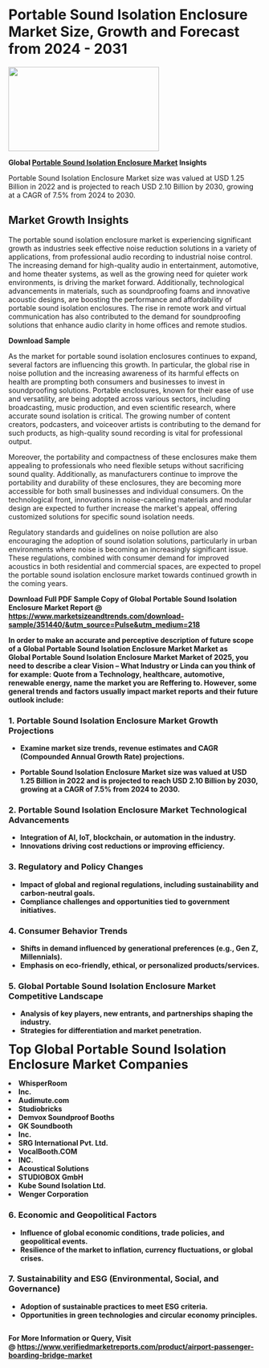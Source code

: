 <H1>Portable Sound Isolation Enclosure Market Size, Growth and Forecast from 2024 - 2031</H1><img class="aligncenter size-medium wp-image-584254" src="https://thirdeyenews.in/wp-content/uploads/2024/09/Global-Market-Research-300x168.jpeg" alt="" width="300" height="168" /><p><strong>Global&nbsp;<a href="https://www.marketsizeandtrends.com/download-sample/351440/&amp;utm_source=Pulse&amp;utm_medium=218">Portable Sound Isolation Enclosure Market</a> Insights</strong></p><p>Portable Sound Isolation Enclosure Market size was valued at USD 1.25 Billion in 2022 and is projected to reach USD 2.10 Billion by 2030, growing at a CAGR of 7.5% from 2024 to 2030.</p><p><h2>Market Growth Insights</h2> <p>The portable sound isolation enclosure market is experiencing significant growth as industries seek effective noise reduction solutions in a variety of applications, from professional audio recording to industrial noise control. The increasing demand for high-quality audio in entertainment, automotive, and home theater systems, as well as the growing need for quieter work environments, is driving the market forward. Additionally, technological advancements in materials, such as soundproofing foams and innovative acoustic designs, are boosting the performance and affordability of portable sound isolation enclosures. The rise in remote work and virtual communication has also contributed to the demand for soundproofing solutions that enhance audio clarity in home offices and remote studios.</p> <p><strong>Download Sample</strong></p> <p>As the market for portable sound isolation enclosures continues to expand, several factors are influencing this growth. In particular, the global rise in noise pollution and the increasing awareness of its harmful effects on health are prompting both consumers and businesses to invest in soundproofing solutions. Portable enclosures, known for their ease of use and versatility, are being adopted across various sectors, including broadcasting, music production, and even scientific research, where accurate sound isolation is critical. The growing number of content creators, podcasters, and voiceover artists is contributing to the demand for such products, as high-quality sound recording is vital for professional output.</p> <p>Moreover, the portability and compactness of these enclosures make them appealing to professionals who need flexible setups without sacrificing sound quality. Additionally, as manufacturers continue to improve the portability and durability of these enclosures, they are becoming more accessible for both small businesses and individual consumers. On the technological front, innovations in noise-canceling materials and modular design are expected to further increase the market's appeal, offering customized solutions for specific sound isolation needs.</p> <p>Regulatory standards and guidelines on noise pollution are also encouraging the adoption of sound isolation solutions, particularly in urban environments where noise is becoming an increasingly significant issue. These regulations, combined with consumer demand for improved acoustics in both residential and commercial spaces, are expected to propel the portable sound isolation enclosure market towards continued growth in the coming years.</p> <p><strong></p><p><span class=""><strong>Download Full PDF Sample Copy of Global Portable Sound Isolation Enclosure Market Report</strong> @ <a href="https://www.marketsizeandtrends.com/download-sample/351440/&amp;utm_source=Pulse&amp;utm_medium=218" target="_blank">https://www.marketsizeandtrends.com/download-sample/351440/&amp;utm_source=Pulse&amp;utm_medium=218</a></span></p><p>In order to make an accurate and perceptive description of future scope of a Global&nbsp;Portable Sound Isolation Enclosure Market Market as Global&nbsp;Portable Sound Isolation Enclosure Market Market of 2025, you need to describe a clear Vision &ndash; What Industry or Linda can you think of for example: Quote from a Technology, healthcare, automotive, renewable energy, name the market you are Reffering to. However, some general trends and factors usually impact market reports and their future outlook include:</p><h3>1.&nbsp;<strong>Portable Sound Isolation Enclosure Market Growth Projections</strong></h3><ul><li>Examine market size trends, revenue estimates and CAGR (Compounded Annual Growth Rate) projections.</li><li><p>Portable Sound Isolation Enclosure Market size was valued at USD 1.25 Billion in 2022 and is projected to reach USD 2.10 Billion by 2030, growing at a CAGR of 7.5% from 2024 to 2030.</p></li></ul><h3>2.&nbsp;<strong>Portable Sound Isolation Enclosure Market Technological Advancements</strong></h3><ul><li>Integration of AI, IoT, blockchain, or automation in the industry.</li><li>Innovations driving cost reductions or improving efficiency.</li></ul><h3>3.&nbsp;<strong>Regulatory and Policy Changes</strong></h3><ul><li>Impact of global and regional regulations, including sustainability and carbon-neutral goals.</li><li>Compliance challenges and opportunities tied to government initiatives.</li></ul><h3>4.&nbsp;<strong>Consumer Behavior Trends</strong></h3><ul><li>Shifts in demand influenced by generational preferences (e.g., Gen Z, Millennials).</li><li>Emphasis on eco-friendly, ethical, or personalized products/services.</li></ul><h3>5.&nbsp;<strong>Global Portable Sound Isolation Enclosure Market Competitive Landscape</strong></h3><ul><li>Analysis of key players, new entrants, and partnerships shaping the industry.</li><li>Strategies for differentiation and market penetration.</li></ul><p data-pm-slice="1 1 []"><span style="color: inherit; font-family: inherit; font-size: 25px;">Top Global Portable Sound Isolation Enclosure Market Companies</span></p><div class="" data-test-id=""><p><li>WhisperRoom</li><li>Inc.</li><li> Audimute.com</li><li> Studiobricks</li><li> Demvox Soundproof Booths</li><li> GK Soundbooth</li><li>Inc.</li><li> SRG International Pvt. Ltd.</li><li> VocalBooth.COM</li><li> INC.</li><li> Acoustical Solutions</li><li> STUDIOBOX GmbH</li><li> Kube Sound Isolation Ltd.</li><li> Wenger Corporation</li></p></div><h3>6.&nbsp;<strong>Economic and Geopolitical Factors</strong></h3><ul><li>Influence of global economic conditions, trade policies, and geopolitical events.</li><li>Resilience of the market to inflation, currency fluctuations, or global crises.</li></ul><h3>7.&nbsp;<strong>Sustainability and ESG (Environmental, Social, and Governance)</strong></h3><ul><li>Adoption of sustainable practices to meet ESG criteria.</li><li>Opportunities in green technologies and circular economy principles.</li></ul><h2><strong style="font-size: 14px;">For More Information or Query, Visit @&nbsp;</strong><a style="background-color: #ffffff; font-size: 14px;" href="https://www.marketsizeandtrends.com/report/portable-sound-isolation-enclosure-market/" target="_blank">https://www.verifiedmarketreports.com/product/airport-passenger-boarding-bridge-market</a></h2>
